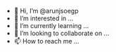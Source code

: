 - 👋 Hi, I’m @arunjsoegp
- 👀 I’m interested in ...
- 🌱 I’m currently learning ...
- 💞️ I’m looking to collaborate on ...
- 📫 How to reach me ...

<!---
arunjsoegp/arunjsoegp is a ✨ special ✨ repository because its `README.md` (this file) appears on your GitHub profile.
You can click the Preview link to take a look at your changes.
--->
